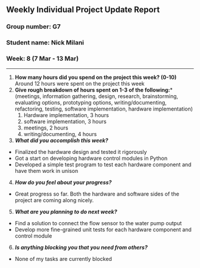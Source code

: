 ## Weekly Individual Project Update Report
### Group number: G7
### Student name: Nick Milani
### Week: 8 (7 Mar - 13 Mar)
___
1. **How many hours did you spend on the project this week? (0-10)** \
    Around 12 hours were spent on the project this week
2. **Give rough breakdown of hours spent on 1-3 of the following:***
   (meetings, information gathering, design, research, brainstorming, evaluating options, prototyping options, writing/documenting, refactoring, testing, software implementation, hardware implementation)
   1. Hardware implementation, 3 hours
   2. software implementation, 3 hours
   3. meetings, 2 hours
   4. writing/documenting, 4 hours
3. ***What did you accomplish this week?***
  - Finalized the hardware design and tested it rigorously
  - Got a start on developing hardware control modules in Python
  - Developed a simple test program to test each hardware component and have them work in unison
4. ***How do you feel about your progress?***
  - Great progress so far. Both the hardware and software sides of the project are coming along nicely.
5. ***What are you planning to do next week?***
  - Find a solution to connect the flow sensor to the water pump output
  - Develop more fine-grained unit tests for each hardware component and control module
6. ***Is anything blocking you that you need from others?***
  - None of my tasks are currently blocked
